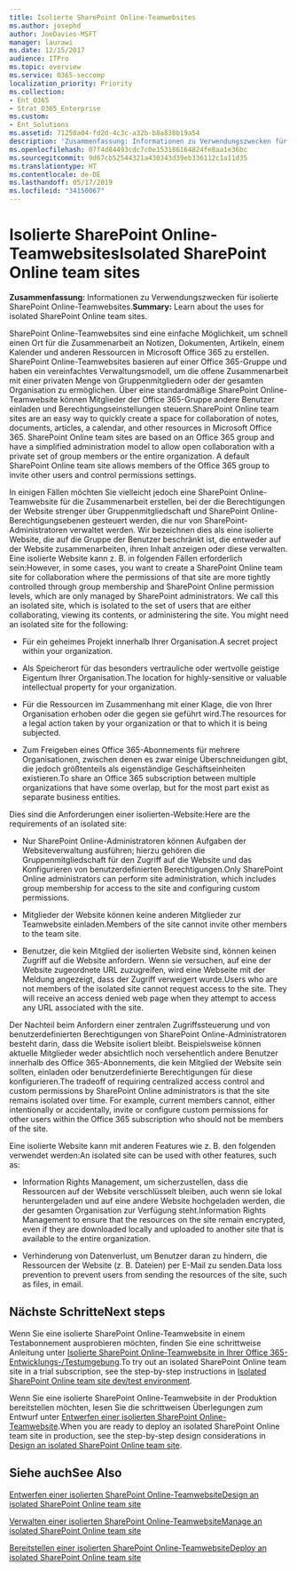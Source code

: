 ```yaml
---
title: Isolierte SharePoint Online-Teamwebsites
ms.author: josephd
author: JoeDavies-MSFT
manager: laurawi
ms.date: 12/15/2017
audience: ITPro
ms.topic: overview
ms.service: O365-seccomp
localization_priority: Priority
ms.collection:
- Ent_O365
- Strat_O365_Enterprise
ms.custom:
- Ent_Solutions
ms.assetid: 71250a04-fd2d-4c3c-a32b-b8a838b19a54
description: 'Zusammenfassung: Informationen zu Verwendungszwecken für isolierte SharePoint Online-Teamwebsites.'
ms.openlocfilehash: 07f4d84493cdc7c0e153186164824fe8aa1e36bc
ms.sourcegitcommit: 9d67cb52544321a430343d39eb336112c1a11d35
ms.translationtype: HT
ms.contentlocale: de-DE
ms.lasthandoff: 05/17/2019
ms.locfileid: "34150067"
---
```

# <a name="isolated-sharepoint-online-team-sites"></a><span data-ttu-id="e139f-103">Isolierte SharePoint Online-Teamwebsites</span><span class="sxs-lookup"><span data-stu-id="e139f-103">Isolated SharePoint Online team sites</span></span>

 <span data-ttu-id="e139f-104">**Zusammenfassung:** Informationen zu Verwendungszwecken für isolierte SharePoint Online-Teamwebsites.</span><span class="sxs-lookup"><span data-stu-id="e139f-104">**Summary:** Learn about the uses for isolated SharePoint Online team sites.</span></span>
  
<span data-ttu-id="e139f-p101">SharePoint Online-Teamwebsites sind eine einfache Möglichkeit, um schnell einen Ort für die Zusammenarbeit an Notizen, Dokumenten, Artikeln, einem Kalender und anderen Ressourcen in Microsoft Office 365 zu erstellen. SharePoint Online-Teamwebsites basieren auf einer Office 365-Gruppe und haben ein vereinfachtes Verwaltungsmodell, um die offene Zusammenarbeit mit einer privaten Menge von Gruppenmitgliedern oder der gesamten Organisation zu ermöglichen. Über eine standardmäßige SharePoint Online-Teamwebsite können Mitglieder der Office 365-Gruppe andere Benutzer einladen und Berechtigungseinstellungen steuern.</span><span class="sxs-lookup"><span data-stu-id="e139f-p101">SharePoint Online team sites are an easy way to quickly create a space for collaboration of notes, documents, articles, a calendar, and other resources in Microsoft Office 365. SharePoint Online team sites are based on an Office 365 group and have a simplified administration model to allow open collaboration with a private set of group members or the entire organization. A default SharePoint Online team site allows members of the Office 365 group to invite other users and control permissions settings.</span></span>
  
<span data-ttu-id="e139f-p102">In einigen Fällen möchten Sie vielleicht jedoch eine SharePoint Online-Teamwebsite für die Zusammenarbeit erstellen, bei der die Berechtigungen der Website strenger über Gruppenmitgliedschaft und SharePoint Online-Berechtigungsebenen gesteuert werden, die nur von SharePoint-Administratoren verwaltet werden. Wir bezeichnen dies als eine isolierte Website, die auf die Gruppe der Benutzer beschränkt ist, die entweder auf der Website zusammenarbeiten, ihren Inhalt anzeigen oder diese verwalten. Eine isolierte Website kann z. B. in folgenden Fällen erforderlich sein:</span><span class="sxs-lookup"><span data-stu-id="e139f-p102">However, in some cases, you want to create a SharePoint Online team site for collaboration where the permissions of that site are more tightly controlled through group membership and SharePoint Online permission levels, which are only managed by SharePoint administrators. We call this an isolated site, which is isolated to the set of users that are either collaborating, viewing its contents, or administering the site. You might need an isolated site for the following:</span></span>
  
- <span data-ttu-id="e139f-111">Für ein geheimes Projekt innerhalb Ihrer Organisation.</span><span class="sxs-lookup"><span data-stu-id="e139f-111">A secret project within your organization.</span></span>
    
- <span data-ttu-id="e139f-112">Als Speicherort für das besonders vertrauliche oder wertvolle geistige Eigentum Ihrer Organisation.</span><span class="sxs-lookup"><span data-stu-id="e139f-112">The location for highly-sensitive or valuable intellectual property for your organization.</span></span>
    
- <span data-ttu-id="e139f-113">Für die Ressourcen im Zusammenhang mit einer Klage, die von Ihrer Organisation erhoben oder die gegen sie geführt wird.</span><span class="sxs-lookup"><span data-stu-id="e139f-113">The resources for a legal action taken by your organization or that to which it is being subjected.</span></span>
    
- <span data-ttu-id="e139f-114">Zum Freigeben eines Office 365-Abonnements für mehrere Organisationen, zwischen denen es zwar einige Überschneidungen gibt, die jedoch größtenteils als eigenständige Geschäftseinheiten existieren.</span><span class="sxs-lookup"><span data-stu-id="e139f-114">To share an Office 365 subscription between multiple organizations that have some overlap, but for the most part exist as separate business entities.</span></span>
    
<span data-ttu-id="e139f-115">Dies sind die Anforderungen einer isolierten-Website:</span><span class="sxs-lookup"><span data-stu-id="e139f-115">Here are the requirements of an isolated site:</span></span>
  
- <span data-ttu-id="e139f-116">Nur SharePoint Online-Administratoren können Aufgaben der Websiteverwaltung ausführen; hierzu gehören die Gruppenmitgliedschaft für den Zugriff auf die Website und das Konfigurieren von benutzerdefinierten Berechtigungen.</span><span class="sxs-lookup"><span data-stu-id="e139f-116">Only SharePoint Online administrators can perform site administration, which includes group membership for access to the site and configuring custom permissions.</span></span>
    
- <span data-ttu-id="e139f-117">Mitglieder der Website können keine anderen Mitglieder zur Teamwebsite einladen.</span><span class="sxs-lookup"><span data-stu-id="e139f-117">Members of the site cannot invite other members to the team site.</span></span>
    
- <span data-ttu-id="e139f-p103">Benutzer, die kein Mitglied der isolierten Website sind, können keinen Zugriff auf die Website anfordern. Wenn sie versuchen, auf eine der Website zugeordnete URL zuzugreifen, wird eine Webseite mit der Meldung angezeigt, dass der Zugriff verweigert wurde.</span><span class="sxs-lookup"><span data-stu-id="e139f-p103">Users who are not members of the isolated site cannot request access to the site. They will receive an access denied web page when they attempt to access any URL associated with the site.</span></span>
    
<span data-ttu-id="e139f-p104">Der Nachteil beim Anfordern einer zentralen Zugriffssteuerung und von benutzerdefinierten Berechtigungen von SharePoint Online-Administratoren besteht darin, dass die Website isoliert bleibt. Beispielsweise können aktuelle Mitglieder weder absichtlich noch versehentlich andere Benutzer innerhalb des Office 365-Abonnements, die kein Mitglied der Website sein sollten, einladen oder benutzerdefinierte Berechtigungen für diese konfigurieren.</span><span class="sxs-lookup"><span data-stu-id="e139f-p104">The tradeoff of requiring centralized access control and custom permissions by SharePoint Online administrators is that the site remains isolated over time. For example, current members cannot, either intentionally or accidentally, invite or configure custom permissions for other users within the Office 365 subscription who should not be members of the site.</span></span>
  
<span data-ttu-id="e139f-122">Eine isolierte Website kann mit anderen Features wie z. B. den folgenden verwendet werden:</span><span class="sxs-lookup"><span data-stu-id="e139f-122">An isolated site can be used with other features, such as:</span></span>
  
- <span data-ttu-id="e139f-123">Information Rights Management, um sicherzustellen, dass die Ressourcen auf der Website verschlüsselt bleiben, auch wenn sie lokal heruntergeladen und auf eine andere Website hochgeladen werden, die der gesamten Organisation zur Verfügung steht.</span><span class="sxs-lookup"><span data-stu-id="e139f-123">Information Rights Management to ensure that the resources on the site remain encrypted, even if they are downloaded locally and uploaded to another site that is available to the entire organization.</span></span>
    
- <span data-ttu-id="e139f-124">Verhinderung von Datenverlust, um Benutzer daran zu hindern, die Ressourcen der Website (z. B. Dateien) per E-Mail zu senden.</span><span class="sxs-lookup"><span data-stu-id="e139f-124">Data loss prevention to prevent users from sending the resources of the site, such as files, in email.</span></span>
    
## <a name="next-steps"></a><span data-ttu-id="e139f-125">Nächste Schritte</span><span class="sxs-lookup"><span data-stu-id="e139f-125">Next steps</span></span>

<span data-ttu-id="e139f-126">Wenn Sie eine isolierte SharePoint Online-Teamwebsite in einem Testabonnement ausprobieren möchten, finden Sie eine schrittweise Anleitung unter [Isolierte SharePoint Online-Teamwebsite in Ihrer Office 365-Entwicklungs-/Testumgebung](isolated-sharepoint-online-team-site-dev-test-environment.md).</span><span class="sxs-lookup"><span data-stu-id="e139f-126">To try out an isolated SharePoint Online team site in a trial subscription, see the step-by-step instructions in [Isolated SharePoint Online team site dev/test environment](isolated-sharepoint-online-team-site-dev-test-environment.md).</span></span>
  
<span data-ttu-id="e139f-127">Wenn Sie eine isolierte SharePoint Online-Teamwebsite in der Produktion bereitstellen möchten, lesen Sie die schrittweisen Überlegungen zum Entwurf unter [Entwerfen einer isolierten SharePoint Online-Teamwebsite](design-an-isolated-sharepoint-online-team-site.md).</span><span class="sxs-lookup"><span data-stu-id="e139f-127">When you are ready to deploy an isolated SharePoint Online team site in production, see the step-by-step design considerations in [Design an isolated SharePoint Online team site](design-an-isolated-sharepoint-online-team-site.md).</span></span>
  
## <a name="see-also"></a><span data-ttu-id="e139f-128">Siehe auch</span><span class="sxs-lookup"><span data-stu-id="e139f-128">See Also</span></span>

[<span data-ttu-id="e139f-129">Entwerfen einer isolierten SharePoint Online-Teamwebsite</span><span class="sxs-lookup"><span data-stu-id="e139f-129">Design an isolated SharePoint Online team site</span></span>](design-an-isolated-sharepoint-online-team-site.md)
  
[<span data-ttu-id="e139f-130">Verwalten einer isolierten SharePoint Online-Teamwebsite</span><span class="sxs-lookup"><span data-stu-id="e139f-130">Manage an isolated SharePoint Online team site</span></span>](manage-an-isolated-sharepoint-online-team-site.md)

[<span data-ttu-id="e139f-131">Bereitstellen einer isolierten SharePoint Online-Teamwebsite</span><span class="sxs-lookup"><span data-stu-id="e139f-131">Deploy an isolated SharePoint Online team site</span></span>](deploy-an-isolated-sharepoint-online-team-site.md)


